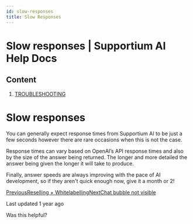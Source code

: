 ```yaml
---
id: slow-responses
title: Slow Responses
---
```



# Slow responses | Supportium AI Help Docs

## Content

  1. [TROUBLESHOOTING](/troubleshooting)

# Slow responses

You can generally expect response times from Supportium AI to be just a few seconds however there are rare occasions when this is not the case.

Response times can vary based on OpenAI’s API response times and also by the size of the answer being returned. The longer and more detailed the answer being given the longer it will take to produce. 

Finally, answer speeds are always improving with the pace of AI development, so if they aren't quick enough now, give it a month or 2!

[PreviousReselling + Whitelabelling](/account-management/reselling-+-whitelabelling)[NextChat bubble not visible](/troubleshooting/chat-bubble-not-visible)

Last updated 1 year ago

Was this helpful?
